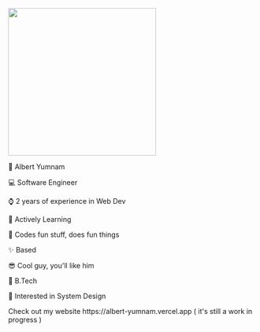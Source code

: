 <div id="header" align="left">
  <img src="https://media.giphy.com/media/wFCjddvAFptIID1YuM/giphy.gif" width="300"/>
</div>


<p>🐸 Albert Yumnam</p>
<p>💻 Software Engineer</p>
<p>⌚ 2 years of experience in Web Dev</p>
<p>📖 Actively Learning</p>
<p>💖 Codes fun stuff, does fun things</p>
<p>✨ Based</p>
<p>😎 Cool guy, you'll like him</p>
<p>📜 B.Tech </p>
<p>🤖 Interested in System Design</p>
Check out my website https://albert-yumnam.vercel.app ( it's still a work in progress )  


<!--[![GitHub Streak](https://streak-stats.demolab.com/?user=Albx68)](https://git.io/streak-stats) -->
<!--[![Top Langs](https://github-readme-stats.vercel.app/api/top-langs/?username=Albx68&layout=compact)](https://github.com/anuraghazra/github-readme-stats) -->
<!-- [![Anurag's github stats](https://github-readme-stats.vercel.app/api?username=Albx68)](https://github.com/anuraghazra/github-readme-statss) --> 
<!--[![Contribution Stats](https://github-contribution-stats.vercel.app/api/?username=Albx68&count_private=true)](https://github.com/LordDashMe/github-contribution-stats/)!-->
 
  
   
   
 
 <!--test-->
 
